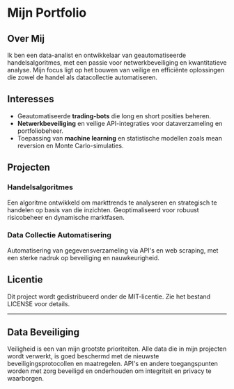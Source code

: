 # Mijn Portfolio

## Over Mij
Ik ben een data-analist en ontwikkelaar van geautomatiseerde handelsalgoritmes, met een passie voor netwerkbeveiliging en kwantitatieve analyse. Mijn focus ligt op het bouwen van veilige en efficiënte oplossingen die zowel de handel als datacollectie automatiseren.

## Interesses
- Geautomatiseerde **trading-bots** die long en short posities beheren.
- **Netwerkbeveiliging** en veilige API-integraties voor dataverzameling en portfoliobeheer.
- Toepassing van **machine learning** en statistische modellen zoals mean reversion en Monte Carlo-simulaties.

## Projecten
### Handelsalgoritmes
Een algoritme ontwikkeld om markttrends te analyseren en strategisch te handelen op basis van die inzichten. Geoptimaliseerd voor robuust risicobeheer en dynamische marktfasen.

### Data Collectie Automatisering
Automatisering van gegevensverzameling via API's en web scraping, met een sterke nadruk op beveiliging en nauwkeurigheid.

## Licentie
Dit project wordt gedistribueerd onder de MIT-licentie. Zie het bestand LICENSE voor details.

---

## Data Beveiliging
Veiligheid is een van mijn grootste prioriteiten. Alle data die in mijn projecten wordt verwerkt, is goed beschermd met de nieuwste beveiligingsprotocollen en maatregelen. API's en andere toegangspunten worden met zorg beveiligd en onderhouden om integriteit en privacy te waarborgen.

